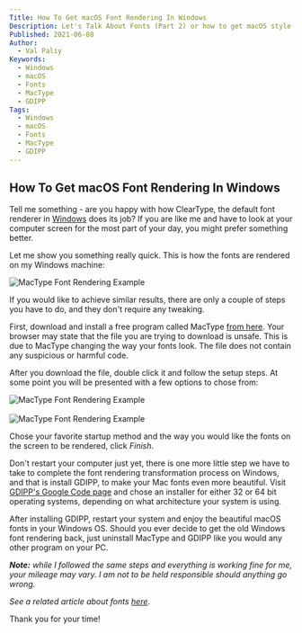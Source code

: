 ```yaml
---
Title: How To Get macOS Font Rendering In Windows
Description: Let's Talk About Fonts (Part 2) or how to get macOS style font rendering in Windows.
Published: 2021-06-08
Author:
  - Val Paliy
Keywords:
  - Windows
  - macOS
  - Fonts
  - MacType
  - GDIPP
Tags:
  - Windows
  - macOS
  - Fonts
  - MacType
  - GDIPP
---
```


## How To Get macOS Font Rendering In Windows

Tell me something - are you happy with how ClearType, the default font renderer in <a href="https://valticus.pro/tags/windows">Windows</a> does its job? If you are like me and have to look at your computer screen for the most part of your day, you might prefer something better.

Let me show you something really quick. This is how the fonts are rendered on my Windows machine:

<div class="align_center" style="height:auto; max-width: 100%; border:none; display:block;">
<img src='/img/mactype-0.png' loading='lazy' alt='MacType Font Rendering Example' title='MacType Font Rendering Example' class="align_center"></div>

If you would like to achieve similar results, there are only a couple of steps you have to do, and they don't require any tweaking.

First, download and install a free program called MacType <a href="https://www.mactype.net/">from here</a>. Your browser may state that the file you are trying to download is unsafe. This is due to MacType changing the way your fonts look. The file does not contain any suspicious or harmful code.

After you download the file, double click it and follow the setup steps. At some point you will be presented with a few options to chose from:

<div class="align_center" style="height:auto; max-width: 100%; border:none; display:block;">
<img src='/img/mactype-1.png' loading='lazy' alt='MacType Font Rendering Example' title='MacType Font Rendering Example' class="align_center"></div></br>
<div class="align_center" style="height:auto; max-width: 100%; border:none; display:block;">
<img src='/img/mactype-2.png' loading='lazy' alt='MacType Font Rendering Example' title='MacType Font Rendering Example' class="align_center"></div>

Chose your favorite startup method and the way you would like the fonts on the screen to be rendered, click <i>Finish</i>.

Don't restart your computer just yet, there is one more little step we have to take to complete the font rendering transformation process on Windows, and that is install GDIPP, to make your Mac fonts even more beautiful. Visit <a href="https://code.google.com/archive/p/gdipp/downloads">GDIPP's Google Code page</a> and chose an installer for either 32 or 64 bit operating systems, depending on what architecture your system is using.

After installing GDIPP, restart your system and enjoy the beautiful macOS fonts in your Windows OS. Should you ever decide to get the old Windows font rendering back, just uninstall MacType and GDIPP like you would any other program on your PC.

<i><b>Note:</b> while I followed the same steps and everything is working fine for me, your mileage may vary. I am not to be held responsible should anything go wrong.</i>

<i>See a related article about fonts <a href="https://valticus.pro/posts/lets-talk-about-fonts">here</a></i>.

Thank you for your time!
